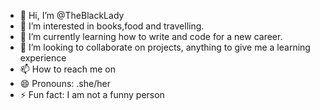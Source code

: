- 👋 Hi, I’m @TheBlackLady
- 👀 I’m interested in books,food and travelling.
- 🌱 I’m currently learning how to write and code for a new career.
- 💞️ I’m looking to collaborate on projects, anything to give me a learning experience
- 📫 How to reach me on  
- 😄 Pronouns: .she/her
- ⚡ Fun fact: I am not a funny person

<!---
TheBlackLady/TheBlackLady is a ✨ special ✨ repository because its `README.md` (this file) appears on your GitHub profile.
You can click the Preview link to take a look at your changes.
--->
